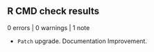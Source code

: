 ## R CMD check results

0 errors | 0 warnings | 1 note

* `Patch` upgrade. Documentation Improvement. 
